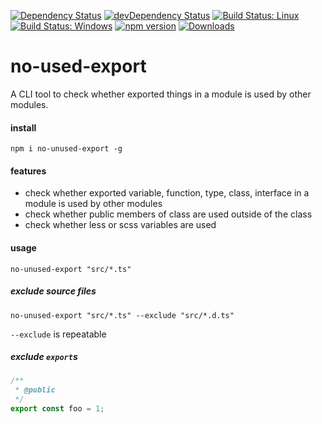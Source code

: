 [![Dependency Status](https://david-dm.org/plantain-00/no-unused-export.svg)](https://david-dm.org/plantain-00/no-unused-export)
[![devDependency Status](https://david-dm.org/plantain-00/no-unused-export/dev-status.svg)](https://david-dm.org/plantain-00/no-unused-export#info=devDependencies)
[![Build Status: Linux](https://travis-ci.org/plantain-00/no-unused-export.svg?branch=master)](https://travis-ci.org/plantain-00/no-unused-export)
[![Build Status: Windows](https://ci.appveyor.com/api/projects/status/github/plantain-00/no-unused-export?branch=master&svg=true)](https://ci.appveyor.com/project/plantain-00/no-unused-export/branch/master)
[![npm version](https://badge.fury.io/js/no-unused-export.svg)](https://badge.fury.io/js/no-unused-export)
[![Downloads](https://img.shields.io/npm/dm/no-unused-export.svg)](https://www.npmjs.com/package/no-unused-export)

# no-used-export
A CLI tool to check whether exported things in a module is used by other modules.

#### install

`npm i no-unused-export -g`

#### features

+ check whether exported variable, function, type, class, interface in a module is used by other modules
+ check whether public members of class are used outside of the class
+ check whether less or scss variables are used

#### usage

`no-unused-export "src/*.ts"`

##### exclude source files

`no-unused-export "src/*.ts" --exclude "src/*.d.ts"`

`--exclude` is repeatable

##### exclude `export`s

```ts
/**
 * @public
 */
export const foo = 1;
```
